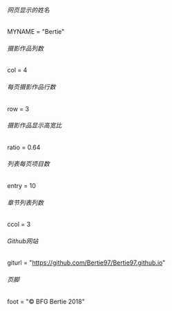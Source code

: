 ###### 网页显示的姓名

MYNAME = "Bertie"

###### 摄影作品列数

col = 4

###### 每页摄影作品行数

row = 3

###### 摄影作品显示高宽比

ratio = 0.64

###### 列表每页项目数

entry = 10

###### 章节列表列数

ccol = 3

###### Github网站

giturl = "https://github.com/Bertie97/Bertie97.github.io"

###### 页脚

foot = "© BFG Bertie 2018"